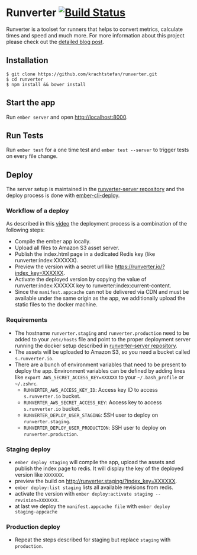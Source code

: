 # Runverter [![Build Status](https://travis-ci.org/krachtstefan/runverter.svg?branch=master)](https://travis-ci.org/krachtstefan/runverter)

Runverter is a toolset for runners that helps to convert metrics, calculate times and speed and much more. For more information about this project please check out the [detailed blog post](http://stefankracht.de/news/runverter).

## Installation

```
$ git clone https://github.com/krachtstefan/runverter.git
$ cd runverter
$ npm install && bower install
```

## Start the app

Run `ember server` and open [http://localhost:8000](http://localhost:8000).

## Run Tests

Run `ember test` for a one time test and `ember test --server` to trigger tests on every file change.

## Deploy

The server setup is maintained in the [runverter-server repository](https://github.com/krachtstefan/runverter-server) and the deploy process is done with [ember-cli-deploy](https://github.com/ember-cli/ember-cli-deploy).

### Workflow of a deploy

As described in this [video](https://youtu.be/MT0LKcVh6Rw) the deployment process is a combination of the following steps:

- Compile the ember app locally.
- Upload all files to Amazon S3 asset server.
- Publish the index.html page in a dedicated Redis key (like runverter:index:XXXXXX).
- Preview the version with a secret url like https://runverter.io/?index_key=XXXXXX.
- Activate the deployed version by copying the value of runverter:index:XXXXXX key to runverter:index:current-content.
- Since the ```manifest.appcache``` can not be delivered via CDN and must be available under the same origin as the app, we additionally upload the static files to the docker machine.

### Requirements

- The hostname ```runverter.staging``` and ```runverter.production``` need to be added to your ```/etc/hosts``` file and point to the proper deployment server running the docker setup described in [runverter-server repository](https://github.com/krachtstefan/runverter-server).
- The assets will be uploaded to Amazon S3, so you need a bucket called ```s.runverter.io```.
- There are a bunch of environment variables that need to be present to deploy the app. Environment variables can be defined by adding lines like ```export AWS_SECRET_ACCESS_KEY=XXXXXX``` to your ```~/.bash_profile``` or ```~/.zshrc```.
  - ```RUNVERTER_AWS_ACCESS_KEY_ID```: Access key ID to access ```s.runverter.io``` bucket.
  - ```RUNVERTER_AWS_SECRET_ACCESS_KEY```: Access key to access ```s.runverter.io``` bucket.
  - ```RUNVERTER_DEPLOY_USER_STAGING```: SSH user to deploy on ```runverter.staging```.
  - ```RUNVERTER_DEPLOY_USER_PRODUCTION```: SSH user to deploy on ```runverter.production```.



### Staging deploy
- ```ember deploy staging``` will compile the app, upload the assets and publish the index page to redis. It will display the key of the deployed version like ```XXXXXXX```.
- preview the build on http://runverter.staging/?index_key=XXXXXX.
- ```ember deploy:list staging``` lists all available revisions from redis.
- activate the version with ```ember deploy:activate staging --revision=XXXXXXX```.
- at last we deploy the ```manifest.appcache file``` with ```ember deploy staging-appcache```

### Production deploy
- Repeat the steps described for staging but replace ```staging``` with ```production```.

